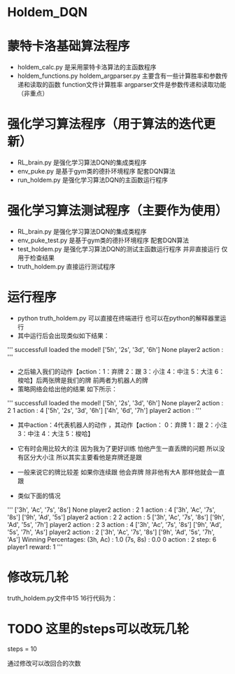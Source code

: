 # Holdem_DQN
# 蒙特卡洛基础算法程序
* holdem_calc.py 是采用蒙特卡洛算法的主函数程序
* holdem_functions.py holdem_argparser.py 主要含有一些计算胜率和参数传递和读取的函数 function文件计算胜率 argparser文件是参数传递和读取功能（非重点）


# 强化学习算法程序（用于算法的迭代更新）
* RL_brain.py 是强化学习算法DQN的集成类程序
* env_puke.py 是基于gym类的德扑环境程序 配套DQN算法
* run_holdem.py 是强化学习算法DQN的主函数运行程序

# 强化学习算法测试程序（主要作为使用）
* RL_brain.py 是强化学习算法DQN的集成类程序
* env_puke_test.py 是基于gym类的德扑环境程序 配套DQN算法
* test_holdem.py 是强化学习算法DQN的测试主函数运行程序 并非直接运行 仅用于检查结果
* truth_holdem.py 直接运行测试程序



# 运行程序
* python truth_holdem.py 可以直接在终端进行 也可以在python的解释器里运行
* 其中运行后会出现类似如下结果：

''' 
successfull loaded the model!
['5h', '2s', '3d', '6h'] None
player2 action :
'''

* 之后输入我们的动作【action：1：弃牌 2：跟 3：小注 4：中注 5：大注 6：梭哈】后两张牌是我们的牌 前两者为机器人的牌
* 策略网络会给出他的结果 如下所示：

'''
successfull loaded the model!
['5h', '2s', '3d', '6h'] None
player2 action : 2
1
action : 4
['5h', '2s', '3d', '6h'] ['4h', '6d', '7h']
player2 action :
'''
* 其中action：4代表机器人的动作 ，其动作【action： 0：弃牌 1：跟 2：小注 3：中注 4：大注 5：梭哈】
* 它有时会用比较大的注 因为我为了更好训练 怕他产生一直丢牌的问题 所以没有区分大小注 所以其实主要看他是弃牌还是跟

* 一般来说它的牌比较差 如果你连续跟 他会弃牌 除非他有大A 那样他就会一直跟
* 类似下面的情况

'''
['3h', 'Ac', '7s', '8s'] None
player2 action : 2
1
action : 4
['3h', 'Ac', '7s', '8s'] ['9h', 'Ad', '5s']
player2 action : 2
2
action : 5
['3h', 'Ac', '7s', '8s'] ['9h', 'Ad', '5s', '7h']
player2 action : 2
3
action : 4
['3h', 'Ac', '7s', '8s'] ['9h', 'Ad', '5s', '7h', 'As']
player2 action : 2
['3h', 'Ac', '7s', '8s'] ['9h', 'Ad', '5s', '7h', 'As']
Winning Percentages:
(3h, Ac) :  1.0
(7s, 8s) :  0.0
0
action : 2
step: 6 player1 reward: 1
'''

# 修改玩几轮
truth_holdem.py文件中15 16行代码为：
# TODO 这里的steps可以改玩几轮
steps = 10

通过修改可以改回合的次数
